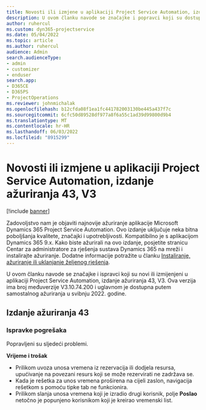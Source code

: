 ```yaml
---
title: Novosti ili izmjene u aplikaciji Project Service Automation, izdanje ažuriranja 43, V3
description: U ovom članku navode se značajke i popravci koji su dostupni u aplikaciji Microsoft Dynamics 365 Project Service Automation, izdanje ažuriranja 43, V3.
author: ruhercul
ms.custom: dyn365-projectservice
ms.date: 05/04/2022
ms.topic: article
ms.author: ruhercul
audience: Admin
search.audienceType:
- admin
- customizer
- enduser
search.app:
- D365CE
- D365PS
- ProjectOperations
ms.reviewer: johnmichalak
ms.openlocfilehash: b12cfda08f1ea1fc441782003130be445a437f7c
ms.sourcegitcommit: 6cfc50d89528df977a8f6a55c1ad39d99800d9b4
ms.translationtype: MT
ms.contentlocale: hr-HR
ms.lasthandoff: 06/03/2022
ms.locfileid: "8915299"
---
```

# <a name="whats-new-or-changed-in-project-service-automation-update-release-43-v3"></a>Novosti ili izmjene u aplikaciji Project Service Automation, izdanje ažuriranja 43, V3

[!include [banner](../includes/psa-now-project-operations.md)]

Zadovoljstvo nam je objaviti najnovije ažuriranje aplikacije Microsoft Dynamics 365 Project Service Automation. Ovo izdanje uključuje neka bitna poboljšanja kvalitete, značajki i upotrebljivosti. Kompatibilno je s aplikacijom Dynamics 365 9.x. Kako biste ažurirali na ovo izdanje, posjetite stranicu Centar za administratore za rješenja sustava Dynamics 365 na mreži i instalirajte ažuriranje. Dodatne informacije potražite u članku [Instaliranje, ažuriranje ili uklanjanje željenog rješenja](/power-platform/admin/install-remove-preferred-solution).

U ovom članku navode se značajke i ispravci koji su novi ili izmijenjeni u aplikaciji Project Service Automation, izdanje ažuriranja 43, V3. Ova verzija ima broj međuverzije V3.10.74.200 i uglavnom je dostupna putem samostalnog ažuriranja u svibnju 2022. godine.

## <a name="update-release-43"></a>Izdanje ažuriranja 43

### <a name="bug-fixes"></a>Ispravke pogrešaka

Popravljeni su sljedeći problemi.


**Vrijeme i trošak**

- Prilikom uvoza unosa vremena iz rezervacija ili dodjela resursa, upućivanje na povezani resurs koji se može rezervirati ne zadržava se.
- Kada je rešetka za unos vremena proširena na cijeli zaslon, navigacija rešetkom s pomoću tipke tab ne funkcionira.
- Prilikom slanja unosa vremena koji je izradio drugi korisnik, polje **Poslao** netočno je popunjeno korisnikom koji je kreirao vremenski list.

